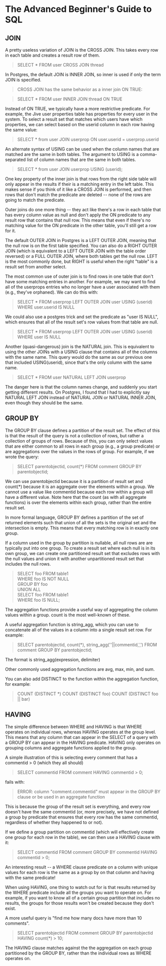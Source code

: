 The Advanced Beginner's Guide to SQL
====================================

JOIN
----
 
A pretty useless variation of JOIN is the CROSS JOIN.  This takes every row in each table and creates a result row of them.
 
> SELECT * FROM user CROSS JOIN thread  
 
In Postgres, the default JOIN is INNER JOIN, so inner is used if only the term JOIN is specified.
 
> CROSS JOIN has the same behavior as a inner join ON TRUE:
 
> SELECT * FROM user INNER JOIN thread ON TRUE  
 
Instead of ON TRUE, we typically have a more restrictive predicate.  For example, the Jive user properties table has properties for every user in the system.  To select a result set that matches which users have which properties, we can select based on the userid column in each row having the same value:
 
> SELECT * from user JOIN userprop ON user.userid = userprop.userid  
 
An alternate syntax of USING can be used when the column names that are matched are the same in both tables.  The argument to USING is a comma-separated list of column names that are the same in both tables.
 
> SELECT * from user JOIN userprop USING (userid);  
 
One key property of the inner join is that rows from the right side table will only appear in the results if their is a matching entry in the left table.  This makes sense if you think of it like a CROSS JOIN is performed, and then rows that don't match the predicate are deleted -- none of the rows are going to match the predicate. 
 
Outer joins do one more thing -- they act like there's a row in each table that has every column value as null and don't apply the ON predicate to any result row that contains that null row. This means that even if there's no matching value for the ON predicate in the other table, you'll still get a row for it. 
 
The default OUTER JOIN in Postgres is a LEFT OUTER JOIN, meaning that the null row is on the first table specified.  You can also do a RIGHT OUTER JOIN (which is equivalent to a LEFT OUTER JOIN with the table order reversed) or a FULL OUTER JOIN, where both tables get the null row.  LEFT is the most commonly done, but RIGHT is useful when the right "table" is a result set from another select.
 
The most common use of outer join is to find rows in one table that don't have some matching entries in another.  For example, we may want to find all of the userprops entries who no longer have a user associated with them (e.g., they've orphaned).  We can do this with:
 
> SELECT * FROM userprop LEFT OUTER JOIN user USING (userid) WHERE user.userid IS NULL  
 
We could also use a postgres trick and set the predicate as "user IS NULL", which ensures that all of the result set's row values from that table are null.
 
> SELECT * FROM userprop LEFT OUTER JOIN user USING (userid) WHERE user IS NULL  
 
Another (quasi-dangerous) join is the NATURAL join.  This is equivalent to using the other JOINs with a USING clause that contains all of the columns with the same name.  This query would do the same as our previous one that included USING(userid), since that's the only column with the same name.
 
> SELECT * FROM user NATURAL LEFT JOIN userprop  
 
The danger here is that the column names change, and suddenly you start getting different results.  On Postgres, I found that I had to explicitly say NATURAL LEFT JOIN instead of NATURAL JOIN or NATURAL INNER JOIN, even though they should be the same.
 
GROUP BY
--------

The GROUP BY clause defines a partition of the result set.  The effect of this is that the result of the query is not a collection of rows, but rather a collection of groups of rows.  Because of this, you can only select values that are either common to all rows in each group (e.g., a group predicate) or are aggregations over the values in the rows of group.  For example, if we wrote the query:
 
> SELECT parentobjectid, count(*) FROM comment GROUP BY parentobjectid;  
 
We can use parentobjectid because it is a partition of result set and count(*) because it is an aggregate over the elements within a group.  We cannot use a value like commentid because each row within a group will have a different value. Note here that the count (as with all aggregate functions) is over the elements within each group, rather than the entire result set. 
 
In more formal language, GROUP BY defines a partition of the set of returned elements such that union of all the sets is the original set and the intersection is empty.  This means that every matching row is in exactly one group.
 
If a column used in the group by partition is nullable, all null rows are are typically put into one group.  To create a result set where each null is in its own group, we can create one partitioned result set that excludes rows with the null values and union it with another unpartitioned result set that includes the null rows.
 
> SELECT foo FROM table1  
>     WHERE foo IS NOT NULL  
>     GROUP BY foo   
> UNION ALL   
> SELECT foo FROM table1   
>     WHERE foo IS NULL;  
 
The aggregation functions provide a useful way of aggregating the column values within a group.  count is the most well-known of these. 
 
A useful aggregation function is string_agg, which you can use to concatenate all of the values in a column into a single result set row. For example:
 
> SELECT parentobjectid, count(*), string_agg(''||commentid,',') FROM comment GROUP BY parentobjectid;  
 
The format is string_agg(expression, delimiter)
 
Other commonly used aggregation functions are avg, max, min, and sum.
 
You can also add DISTINCT to the function within the aggregation function, for example:
 
> COUNT (DISTINCT *)
> COUNT (DISTINCT foo)
> COUNT (DISTINCT foo || bar)
 
HAVING
------
 
The simple difference between WHERE and HAVING is that WHERE operates on individual rows, whereas HAVING operates at the group level. This means that any column that can appear in the SELECT of a query with a GROUP BY can appear in the HAVING predicate.  HAVING only operates on grouping columns and aggregate functions applied to the group.
 
A simple illustration of this is selecting every comment that has a commentid > 0 (which they all should)
 
> SELECT commentid FROM comment HAVING commentid > 0;  
 
fails with:
 
> ERROR:  column "comment.commentid" must appear in the GROUP BY clause or be used in an aggregate function  
 
This is because the group of the result set is everything, and every row doesn't have the same commentid (or, more precisely, we have not defined a group by predicate that ensures that every row has the same commentid, regardless of whether they happened to or not).
 
If we define a group partition on commentid (which will effectively create one group for each row in the table), we can then use a HAVING clause with it:
 
> SELECT commentid FROM comment GROUP BY commentid HAVING commentid > 0;  
 
An interesting result -- a WHERE clause predicate on a column with unique values for each row is the same as a group by on that column and having with the same predicate!
 
When using HAVING, one thing to watch out for is that results returned by the WHERE predicate include all the groups you want to operate on.  For example, if you want to know all of a certain group partition that includes no results, the groups for those results won't be created because they don't exist.
 
A more useful query is "find me how many docs have more than 10 comments".
 
> SELECT parentobjectid FROM comment GROUP BY parentobjectid HAVING count(*) > 10;  
 
The HAVING clause matches against the the aggregation on each group partitioned by the GROUP BY, rather than the individual rows as WHERE operates on.
